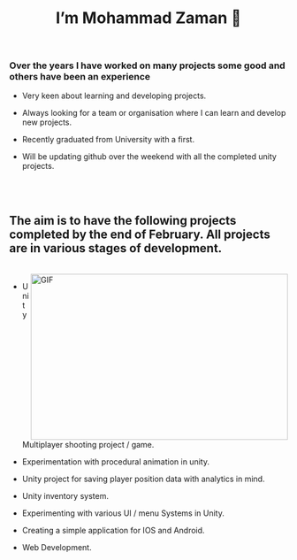 <h1 align="center"> I’m Mohammad Zaman 👋 </H1>

<br>

<h3> Over the years I have worked on many projects some good and others have been an experience </h3>

 
* Very keen about learning and developing projects. 

* Always looking for a team or organisation where I can learn and develop new projects. 

* Recently graduated from University with a first. 

* Will be updating github over the weekend with all the completed unity projects.


<br><br>

<h2> The aim is to have the following projects completed by the end of February. All projects are in various stages of development. </h2>
<br>

<img align="right" alt="GIF" src="https://media.giphy.com/media/iIqmM5tTjmpOB9mpbn/giphy.gif" width="465" height="300" />

* Unity Multiplayer shooting project / game.

* Experimentation with procedural animation in unity. 

* Unity project for saving player position data with analytics in mind. 

* Unity inventory system. 

* Experimenting with various UI / menu Systems in Unity.  

* Creating a simple application for IOS and Android. 
 
* Web Development. 

